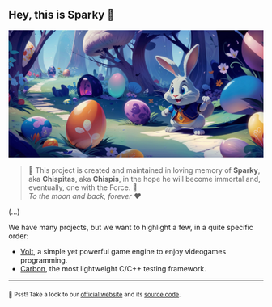 ## Hey, this is Sparky 👋

![Sparky banner illustration](../assets/banner.png)

> 🐰 This project is created and maintained in loving memory of **Sparky**, aka **Chispitas**, aka **Chispis**, in the hope he will become immortal and, eventually, one with the Force. 🐰 <br>
> *To the moon and back, forever ❤*

(...)

We have many projects, but we want to highlight a few, in a quite specific order:

- [Volt](https://github.com/sparky-game/volt), a simple yet powerful game engine to enjoy videogames programming.
- [Carbon](https://github.com/sparky-game/carbon), the most lightweight C/C++ testing framework.

---

<sub>🤫 Psst! Take a look to our [official website](https://sparky-game.org) and its [source code](https://github.com/sparky-game/website).</sub>
